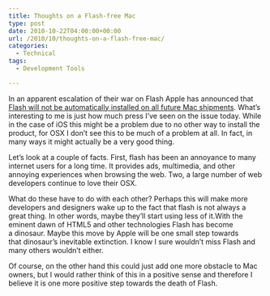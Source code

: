 ```yaml
---
title: Thoughts on a Flash-free Mac
type: post
date: 2010-10-22T04:00:00+00:00
url: /2010/10/thoughts-on-a-flash-free-mac/
categories:
  - Technical
tags:
  - Development Tools

---
```

In an apparent&nbsp;escalation&nbsp;of their war on Flash Apple has announced that <a href="http://www.macrumors.com/2010/10/22/apple-to-make-all-new-mac-shipments-adobe-flash-free/" target="_blank" rel="noopener noreferrer">Flash will not be automatically installed on all future Mac shipments</a>. What’s interesting to me is just how much press I’ve seen on the issue today. While in the case of iOS this might be a problem due to no other way to install the product, for OSX I don’t see this to be much of a problem at all. In fact, in many ways it might actually be a very good thing.

Let’s look at a couple of facts. First, flash has been an annoyance to many internet users for a long time. It provides ads, multimedia, and other annoying experiences when browsing the web. Two, a large number of web developers continue to love their OSX.

What do these have to do with each other? Perhaps this will make more developers and designers wake up to the fact that flash is not always a great thing. In other words, maybe they’ll start using less of it.With the eminent dawn of HTML5 and other technologies Flash has become a&nbsp;dinosaur. Maybe this move by Apple will be one small step towards that&nbsp;dinosaur’s&nbsp;inevitable&nbsp;extinction. I know I sure wouldn’t miss Flash and many others wouldn’t either.

Of course, on the other hand this could just add one more obstacle to Mac owners, but I would rather think of this in a positive sense and therefore I believe it is one more positive step towards the death of Flash.